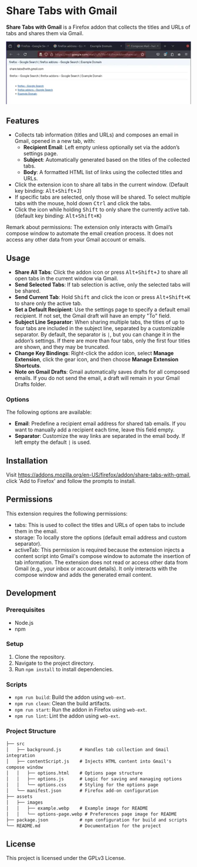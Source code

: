 # Share Tabs with Gmail

**Share Tabs with Gmail** is a Firefox addon that collects the titles and URLs of tabs and shares them via Gmail.

![Example](assets/images/example.webp "Example")

## Features

- Collects tab information (titles and URLs) and composes an email in Gmail, opened in a new tab, with:
  - **Recipient Email**: Left empty unless optionally set via the addon’s settings page.
  - **Subject**: Automatically generated based on the titles of the collected tabs.
  - **Body**: A formatted HTML list of links using the collected titles and URLs.
- Click the extension icon to share all tabs in the current window. (Default key binding: <kbd>Alt+Shift+J</kbd>)
- If specific tabs are selected, only those will be shared. To select multiple tabs with the mouse, hold down <kbd>Ctrl</kbd> and click the tabs.
- Click the icon while holding <kbd>Shift</kbd> to only share the currently active tab. (default key binding: <kbd>Alt+Shift+K</kbd>)

Remark about permissions:
The extension only interacts with Gmail’s compose window to automate the email creation process. It does not access any other data from your Gmail account or emails.

## Usage

- **Share All Tabs**: Click the addon icon or press <kbd>Alt+Shift+J</kbd> to share all open tabs in the current window via Gmail.
- **Send Selected Tabs**: If tab selection is active, only the selected tabs will be shared.
- **Send Current Tab**: Hold <kbd>Shift</kbd> and click the icon or press <kbd>Alt+Shift+K</kbd> to share only the active tab.
- **Set a Default Recipient**: Use the settings page to specify a default email recipient. If not set, the Gmail draft will have an empty "To" field.
- **Subject Line Separator**: When sharing multiple tabs, the titles of up to four tabs are included in the subject line, separated by a customizable separator. By default, the separator is ` | `, but you can change it in the addon’s settings. If there are more than four tabs, only the first four titles are shown, and they may be truncated.
- **Change Key Bindings**: Right-click the addon icon, select **Manage Extension**, click the gear icon, and then choose **Manage Extension Shortcuts**.
- **Note on Gmail Drafts**: Gmail automatically saves drafts for all composed emails. If you do not send the email, a draft will remain in your Gmail Drafts folder.

### Options

The following options are available:

- **Email**: Predefine a recipient email address for shared tab emails. If you want to manually add a recipient each time, leave this field empty.
- **Separator**: Customize the way links are separated in the email body. If left empty the default `|` is used.

## Installation

Visit <https://addons.mozilla.org/en-US/firefox/addon/share-tabs-with-gmail>, click 'Add to Firefox' and follow the prompts to install.

## Permissions

This extension requires the following permissions:

- tabs: This is used to collect the titles and URLs of open tabs to include them in the email. 
- storage: To locally store the options (default email address and custom separator).
- activeTab: This permission is required because the extension injects a content script into Gmail's compose window to automate the insertion of tab information. The extension does not read or access other data from Gmail (e.g., your inbox or account details). It only interacts with the compose window and adds the generated email content.

## Development

### Prerequisites

- Node.js
- npm

### Setup

1. Clone the repository.
2. Navigate to the project directory.
3. Run `npm install` to install dependencies.

### Scripts

- `npm run build`: Build the addon using `web-ext`.
- `npm run clean`: Clean the build artifacts.
- `npm run start`: Run the addon in Firefox using `web-ext`.
- `npm run lint`: Lint the addon using `web-ext`.

### Project Structure

```
├── src
│   ├── background.js       # Handles tab collection and Gmail integration
│   ├── contentScript.js    # Injects HTML content into Gmail's compose window
│   │   ├── options.html    # Options page structure
│   │   ├── options.js      # Logic for saving and managing options
│   │   └── options.css     # Styling for the options page
│   └── manifest.json       # Firefox add-on configuration
├── assets
│   ├── images
│   │   ├── example.webp    # Example image for README
│   │   └── options-page.webp # Preferences page image for README
├── package.json            # npm configuration for build and scripts
└── README.md               # Documentation for the project
```

## License

This project is licensed under the GPLv3 License.
